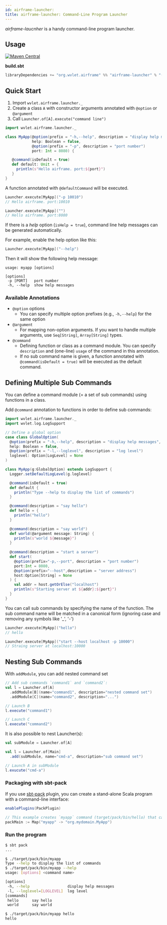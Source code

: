 ```yaml
---
id: airframe-launcher:
title: airframe-launcher: Command-Line Program Launcher
---
```


*airframe-laucnher* is a handy command-line program launcher. 

## Usage
[![Maven Central](https://maven-badges.herokuapp.com/maven-central/org.wvlet.airframe/airframe-launcher_2.12/badge.svg)](http://central.maven.org/maven2/org/wvlet/airframe/airframe-launcher_2.12/)

**build.sbt**

```scala
libraryDependencies += "org.wvlet.airframe" %% "airframe-launcher" % "(version)"
```

## Quick Start

1. Import `wvlet.airframe.launcher._`
1. Create a class `A` with constructor arguments annotated with `@option` or `@argument`
1. Call `Launcher.of[A].execute("command line")` 

```scala
import wvlet.airframe.launcher._

class MyApp(@option(prefix = "-h,--help", description = "display help messages", isHelp = true) 
            help: Boolean = false,
            @option(prefix = "-p", description = "port number") 
            port: Int = 8080) {

   @command(isDefault = true)
   def default: Unit = {
     println(s"Hello airframe. port:${port}")
   }
}
```

A function annotated with `@defaultCommand` will be executed.

```scala
Launcher.execute[MyApp]("-p 10010")
// Hello airframe. port:10010

Launcher.execute[MyApp]("")
// Hello airframe. port:8080
```

If there is a _help_ option (`isHelp = true`), command line help messages can be generated automatically.

For example, enable the help option like this:
```scala
Launcher.execute[MyApp]("--help")
```

Then it will show the following help message:
```
usage: myapp [options]

[options]
 -p [PORT]   port number
 -h, --help  show help messages
```

### Available Annotations

- `@option` options 
  - You can specify multiple option prefixes (e.g., `-h,--help`) for the same option
- `@argument`
  - For mapping non-option arguments. If you want to handle multiple arguments, use `Seq[String]`, `Array[String]` types.
- `@command`
  - Defining function or class as a command module. You can specify `description` and (one-line) `usage` of the command in this annotation.
  - If no sub command name is given, a function annotated with `@command(isDefault = true)`  will be executed as the default command.

## Defining Multiple Sub Commands

You can define a command module (= a set of sub commands) using functions in a class.

Add `@command` annotation to functions in order to define sub commands:
```scala
import wvlet.airframe.launcher._
import wvlet.log.LogSupport

// Define a global option
case class GlobalOption(
  @option(prefix = "-h,--help", description = "display help messages", isHelp = true) 
  help: Boolean = false,
  @option(prefix = "-l,--loglevel", description = "log level") 
  loglevel: Option[LogLevel] = None
)

class MyApp(g:GlobalOption) extends LogSupport {
  Logger.setDefaultLogLevel(g.loglevel)

  @command(isDefault = true)
  def default {
    println("Type --help to display the list of commands")
  }

  @command(description = "say hello")
  def hello = {
    println("hello")
  }

  @command(description = "say world")
  def world(@argument message: String) {
    println(s"world ${message}")
  }
  
  @command(description = "start a server")
  def start(
    @option(prefix="-p,--port", description = "port number")
    port:Int = 8080,
    @option(prefix="--host",description = "server address")
    host:Option[String] = None
  ) {
    val addr = host.getOrElse("localhost")
    println(s"Starting server at ${addr}:${port}")
  }
}
```

You can call sub commands by specifying the name of the function.
The sub command name will be matched in a canonical form (ignoring case and removing any symbols like '_', '-')

```scala
Launcher.execute[MyApp]("hello")
// hello

Launcher.execute[MyApp]("start --host localhost -p 10000")
// Straing server at localhost:10000
```

## Nesting Sub Commands

With `addModule`, you can add nested command set

```scala
// Add sub commands `command1` and `command2`:
val l = Launcher.of[A]
  .addModule[B](name="command1", description="nested command set")
  .addModule[C](name="command2", description="...")

// Launch B
l.execute("command1")

// Launch C
l.execute("command2")
```

It is also possible to nest Launcher(s):

```scala
val subModule = Launcher.of[A]

val l = Launcher.of[Main]
  .add(subModule, name="cmd-a", description="sub command set")

// Launch A in subModule
l.exucute("cmd-a")
```


### Packaging with sbt-pack
If you use [sbt-pack](https://github.com/xerial/sbt-pack) plugin, you can create a stand-alone Scala program with a command-line interface:

```scala
enablePlugins(PackPlugin)

// This example creates `myapp` command (target/pack/bin/hello) that calls org.mydomain.MyApp#main(Array[String]) 
packMain := Map("myapp" -> "org.mydomain.MyApp")
```


### Run the program 
```sh
$ sbt pack
...

$ ./target/pack/bin/myapp 
Type --help to display the list of commands
$ ./target/pack/bin/myapp --help
usage: [options] <command name>

[options]
 -h, --help                 display help messages
 -l, --loglevel=[LOGLEVEL]  log level 
[commands]
 hello      say hello
 world     	say world

$ ./target/pack/bin/myapp hello
hello
```
